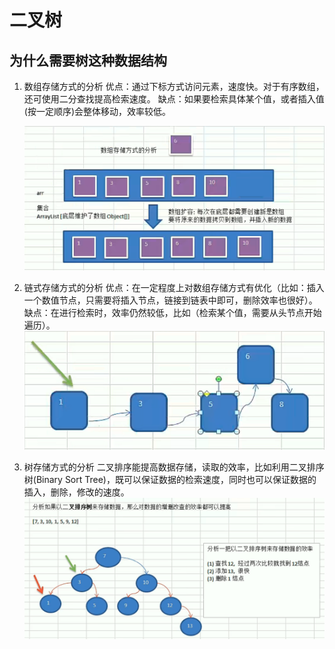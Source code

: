 # 二叉树

## 为什么需要树这种数据结构

1. 数组存储方式的分析
优点：通过下标方式访问元素，速度快。对于有序数组，还可使用二分查找提高检索速度。
缺点：如果要检索具体某个值，或者插入值(按一定顺序)会整体移动，效率较低。

    ![数组存储方式的分析](./img/arrayList.png)

2. 链式存储方式的分析
优点：在一定程度上对数组存储方式有优化（比如：插入一个数值节点，只需要将插入节点，链接到链表中即可，删除效率也很好）。
缺点：在进行检索时，效率仍然较低，比如（检索某个值，需要从头节点开始遍历）。
    ![链表操作示意图](./img/LinkedListOp.png)
3. 树存储方式的分析
二叉排序能提高数据存储，读取的效率，比如利用二叉排序树(Binary Sort Tree)，既可以保证数据的检索速度，同时也可以保证数据的插入，删除，修改的速度。
    ![树存储方式的分析](./img/TreeOp.png)